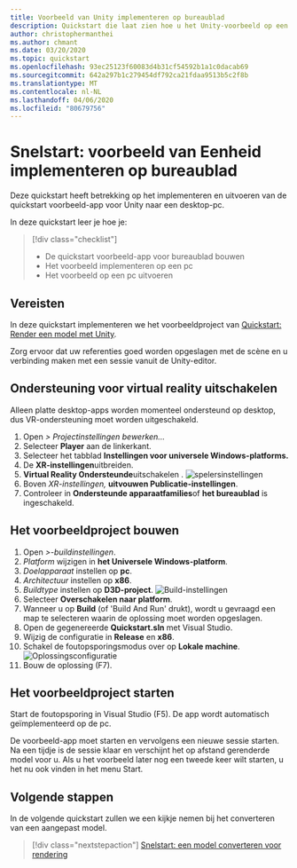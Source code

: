 ```yaml
---
title: Voorbeeld van Unity implementeren op bureaublad
description: Quickstart die laat zien hoe u het Unity-voorbeeld op een desktop-pc krijgen
author: christophermanthei
ms.author: chmant
ms.date: 03/20/2020
ms.topic: quickstart
ms.openlocfilehash: 93ec25123f60083d4b31cf54592b1a1c0dacab69
ms.sourcegitcommit: 642a297b1c279454df792ca21fdaa9513b5c2f8b
ms.translationtype: MT
ms.contentlocale: nl-NL
ms.lasthandoff: 04/06/2020
ms.locfileid: "80679756"
---
```

# <a name="quickstart-deploy-unity-sample-to-desktop"></a>Snelstart: voorbeeld van Eenheid implementeren op bureaublad

Deze quickstart heeft betrekking op het implementeren en uitvoeren van de quickstart voorbeeld-app voor Unity naar een desktop-pc.

In deze quickstart leer je hoe je:

> [!div class="checklist"]
>
>* De quickstart voorbeeld-app voor bureaublad bouwen
>* Het voorbeeld implementeren op een pc
>* Het voorbeeld op een pc uitvoeren

## <a name="prerequisites"></a>Vereisten

In deze quickstart implementeren we het voorbeeldproject van [Quickstart: Render een model met Unity](render-model.md).

Zorg ervoor dat uw referenties goed worden opgeslagen met de scène en u verbinding maken met een sessie vanuit de Unity-editor.

## <a name="disable-virtual-reality-support"></a>Ondersteuning voor virtual reality uitschakelen

Alleen platte desktop-apps worden momenteel ondersteund op desktop, dus VR-ondersteuning moet worden uitgeschakeld.

1. Open *> Projectinstellingen bewerken...*
1. Selecteer **Player** aan de linkerkant.
1. Selecteer het tabblad **Instellingen voor universele Windows-platforms.**
1. De **XR-instellingen**uitbreiden.
1. **Virtual Reality Ondersteunde**uitschakelen .
    ![spelersinstellingen](./media/unity-disable-xr.png)
1. Boven *XR-instellingen,* **uitvouwen Publicatie-instellingen**.
1. Controleer in **Ondersteunde apparaatfamilies**of **het bureaublad** is ingeschakeld.

## <a name="build-the-sample-project"></a>Het voorbeeldproject bouwen

1. Open *>-buildinstellingen*.
1. *Platform* wijzigen in **het Universele Windows-platform**.
1. *Doelapparaat* instellen op **pc**.
1. *Architectuur* instellen op **x86**.
1. *Buildtype* instellen op **D3D-project**.
  ![Build-instellingen](./media/unity-build-settings-pc.png)
1. Selecteer **Overschakelen naar platform**.
1. Wanneer u op **Build** (of 'Build And Run' drukt), wordt u gevraagd een map te selecteren waarin de oplossing moet worden opgeslagen.
1. Open de gegenereerde **Quickstart.sln** met Visual Studio.
1. Wijzig de configuratie in **Release** en **x86**.
1. Schakel de foutopsporingsmodus over op **Lokale machine**.
  ![Oplossingsconfiguratie](./media/unity-deploy-config-pc.png)
1. Bouw de oplossing (F7).

## <a name="launch-the-sample-project"></a>Het voorbeeldproject starten

Start de foutopsporing in Visual Studio (F5). De app wordt automatisch geïmplementeerd op de pc.

De voorbeeld-app moet starten en vervolgens een nieuwe sessie starten. Na een tijdje is de sessie klaar en verschijnt het op afstand gerenderde model voor u.
Als u het voorbeeld later nog een tweede keer wilt starten, u het nu ook vinden in het menu Start.

## <a name="next-steps"></a>Volgende stappen

In de volgende quickstart zullen we een kijkje nemen bij het converteren van een aangepast model.

> [!div class="nextstepaction"]
> [Snelstart: een model converteren voor rendering](convert-model.md)
